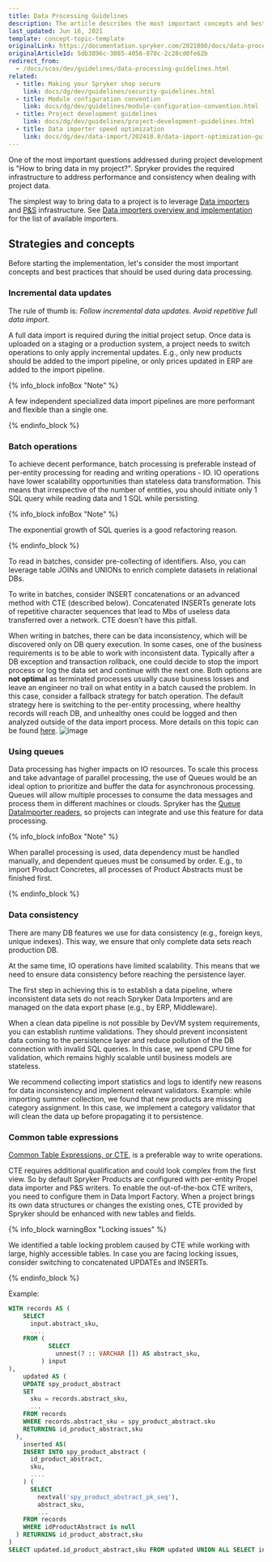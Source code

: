 ```yaml
---
title: Data Processing Guidelines
description: The article describes the most important concepts and best practices that should be used during data processing.
last_updated: Jun 16, 2021
template: concept-topic-template
originalLink: https://documentation.spryker.com/2021080/docs/data-processing-guidelines
originalArticleId: 5db3896c-3085-4056-870c-2c28cd0fe62b
redirect_from:
  - /docs/scos/dev/guidelines/data-processing-guidelines.html
related:
  - title: Making your Spryker shop secure
    link: docs/dg/dev/guidelines/security-guidelines.html
  - title: Module configuration convention
    link: docs/dg/dev/guidelines/module-configuration-convention.html
  - title: Project development guidelines
    link: docs/dg/dev/guidelines/project-development-guidelines.html
  - title: Data importer speed optimization
    link: docs/dg/dev/data-import/202410.0/data-import-optimization-guidelines.html
---
```


One of the most important questions addressed during project development is "How to bring data in my project?". Spryker provides the required infrastructure to address performance and consistency when dealing with project data.

The simplest way to bring data to a project is to leverage [Data importers](/docs/dg/dev/data-import/{{site.version}}/creating-data-importers.html) and [P&S](/docs/dg/dev/backend-development/data-manipulation/data-publishing/publish-and-synchronization.html) infrastructure. See [Data importers overview and implementation](/docs/dg/dev/guidelines/data-processing-guidelines.html) for the list of available importers.

## Strategies and concepts

Before starting the implementation, let's consider the most important concepts and best practices that should be used during data processing.

### Incremental data updates

The rule of thumb is: *Follow incremental data updates. Avoid repetitive full data import.*

A full data import is required during the initial project setup. Once data is uploaded on a staging or a production system, a project needs to switch operations to only apply incremental updates. E.g., only new products should be added to the import pipeline, or only prices updated in ERP are added to the import pipeline.

{% info_block infoBox "Note" %}

A few independent specialized data import pipelines are more performant and flexible than a single one.

{% endinfo_block %}

### Batch operations

To achieve decent performance, batch processing is preferable instead of per-entity processing for reading and writing operations - IO. IO operations have lower scalability opportunities than stateless data transformation. This means that irrespective of the number of entities, you should initiate only 1 SQL query while reading data and 1 SQL while persisting.

{% info_block infoBox "Note" %}

The exponential growth of SQL queries is a good refactoring reason.

{% endinfo_block %}

To read in batches, consider pre-collecting of identifiers. Also, you can leverage table JOINs and UNIONs to enrich complete datasets in relational DBs.

To write in batches, consider INSERT concatenations or an advanced method with CTE (described below). Concatenated INSERTs generate lots of repetitive character sequences that lead to Mbs of useless data transferred over a network. CTE doesn't have this pitfall.

When writing in batches, there can be data inconsistency, which will be discovered only on DB query execution. In some cases, one of the business requirements is to be able to work with inconsistent data. Typically after a DB exception and transaction rollback, one could decide to stop the import process or log the data set and continue with the next one. Both options are **not optimal** as terminated processes usually cause business losses and leave an engineer no trail on what entity in a batch caused the problem. In this case, consider a fallback strategy for batch operation. The default strategy here is switching to the per-entity processing, where healthy records will reach DB, and unhealthy ones could be logged and then analyzed outside of the data import process. More details on this topic can be found [here](https://docs.spring.io/spring-batch/docs/current/reference/html/index-single.html#databaseItemWriters).
![image](https://spryker.s3.eu-central-1.amazonaws.com/docs/Developer+Guide/Guidelines/Data+Processing+Guidelines/recovery+on+batch.png)

### Using queues

Data processing has higher impacts on IO resources. To scale this process and take advantage of parallel processing, the use of Queues would be an ideal option to prioritize and buffer the data for asynchronous processing. Queues will allow multiple processes to consume the data messages and process them in different machines or clouds. Spryker has the [Queue DataImporter readers](/docs/dg/dev/data-import/{{site.version}}/importing-data-with-the-queue-data-importer.html), so projects can integrate and use this feature for data processing.

{% info_block infoBox "Note" %}

When parallel processing is used, data dependency must be handled manually, and dependent queues must be consumed by order. E.g., to import Product Concretes, all processes of Product Abstracts must be finished first.

{% endinfo_block %}

### Data consistency

There are many DB features we use for data consistency (e.g., foreign keys, unique indexes). This way, we ensure that only complete data sets reach production DB.

At the same time, IO operations have limited scalability. This means that we need to ensure data consistency before reaching the persistence layer.

The first step in achieving this is to establish a data pipeline, where inconsistent data sets do not reach Spryker Data Importers and are managed on the data export phase (e.g., by ERP, Middleware).

When a clean data pipeline is not possible by DevVM system requirements, you can establish runtime validations. They should prevent inconsistent data coming to the persistence layer and reduce pollution of the DB connection with invalid SQL queries. In this case, we spend CPU time for validation, which remains highly scalable until business models are stateless.

We recommend collecting import statistics and logs to identify new reasons for data inconsistency and implement relevant validators. Example: while importing summer collection, we found that new products are missing category assignment. In this case, we implement a category validator that will clean the data up before propagating it to persistence.

### Common table expressions

[Common Table Expressions, or CTE](https://www.postgresqltutorial.com/postgresql-tutorial/postgresql-cte/), is a preferable way to write operations.

CTE requires additional qualification and could look complex from the first view. So by default Spryker Products are configured with per-entity Propel data importer and P&S writers. To enable the out-of-the-box CTE writers, you need to configure them in Data Import Factory. When a project brings its own data structures or changes the existing ones, CTE provided by Spryker should be enhanced with new tables and fields.

{% info_block warningBox "Locking issues" %}

We identified a table locking problem caused by CTE while working with large, highly accessible tables. In case you are facing locking issues, consider switching to concatenated UPDATEs and INSERTs.

{% endinfo_block %}

Example:

```SQL
WITH records AS (
    SELECT
      input.abstract_sku,
      ....
    FROM (
           SELECT
             unnest(? :: VARCHAR []) AS abstract_sku,
         ) input
),
    updated AS (
    UPDATE spy_product_abstract
    SET
      sku = records.abstract_sku,
      ...
    FROM records
    WHERE records.abstract_sku = spy_product_abstract.sku
    RETURNING id_product_abstract,sku
  ),
    inserted AS(
    INSERT INTO spy_product_abstract (
      id_product_abstract,
      sku,
      ....
    ) (
      SELECT
        nextval('spy_product_abstract_pk_seq'),
        abstract_sku,
        ...
    FROM records
    WHERE idProductAbstract is null
  ) RETURNING id_product_abstract,sku
)
SELECT updated.id_product_abstract,sku FROM updated UNION ALL SELECT inserted.id_product_abstract,sku FROM inserted;
```
